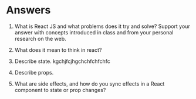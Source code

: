 # Answers

1. What is React JS and what problems does it try and solve? Support your answer with concepts introduced in class and from your personal research on the web.

1. What does it mean to think in react?

1. Describe state.
kgchjfcjhgchchfchfchfc

1. Describe props.

1. What are side effects, and how do you sync effects in a React component to state or prop changes?
